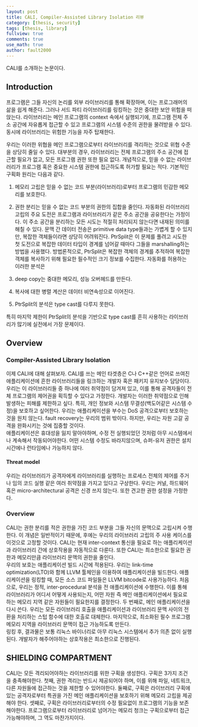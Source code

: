 ```yaml
---
layout: post
title: CALI, Compiler-Assisted Library Isolation 리뷰
category: [thesis, security]
tags: [thesis, library]
fullview: true
comments: true
use_math: true
author: fault2000
---
```


CALI를 소개하는 논문이다.  

## Introduction

프로그램은 그들 자신의 논리를 외부 라이브러리를 통해 확장하며, 이는 프로그래머의 삶을 쉽게 해준다. 그러나 서드 파티 라이브러리를 링킹하는 것은 중대한 보안 위험을 떠앉는다. 라이브러리는 메인 프로그램의 context 속에서 실행되기에, 프로그램 전체 주소 공간에 자유롭게 접근할 수 있고 프로그램의 시스템 수준의 권한을 물려받을 수 있다. 동시에 라이브러리는 위험한 기능을 자주 탑재한다.  

우리는 이러한 위협을 메인 프로그램으로부터 라이브러리를 격리하는 것으로 위협 수준을 상당히 줄일 수 있다. 대부분의 경우, 라이브러리는 전체 프로그램의 주소 공간에 접근할 필요가 없고, 모든 프로그램 권한 또한 필요 없다. 개념적으로, 믿을 수 없는 라이브러리가 프로그램 혹은 중요한 시스템 권한에 접근하도록 허가할 필요는 적다. 기본적인 구획화 원리는 다음과 같다.  
1. 메모리 고립은 믿을 수 없는 코드 부분(라이브러리)로부터 프로그램의 민감한 메모리를 보호한다.
2. 권한 분리는 믿을 수 없는 코드 부분의 권한의 집합을 줄인다.
자동화된 라이브러리 고립의 주요 도전은 프로그램과 라이브러리가 같은 주소 공간을 공유한다는 가정이다. 이 주소 공간을 분리하는 모든 시도는 적절히 처리되지 않는다면 내재된 의미를 해칠 수 있다. 문맥 간 데이터 전송은 primitive data type들과는 가볍게 할 수 있지만, 복잡한 객체들이라면 상당히 어려워진다. PtrSplit은 이 문제를 풀려고 시도한 첫 도전으로 복잡한 데이터 타입이 경계를 넘어갈 때마다 그들을 marshalling하는 방법을 사용했다. 방법론적으로, PtrSplit은 복잡한 객체의 경계를 추적하여 복잡한 객체를 복사하기 위해 필요한 필수적인 크기 정보를 수집한다. 자동화를 허용하는 이러한 분석은 

1. deep copy는 중대한 메모리, 성능 오버헤드를 만든다.
2. 복사에 대한 병렬 계산은 데이터 비연속성으로 이어진다.
3. PtrSplit의 분석은 type cast를 다루지 못한다.

특히 마지막 제한이 PtrSplit의 분석을 기반으로 type cast를 흔히 사용하는 라이브러리가 많기에 실전에서 가장 문제이다. 

## Overview

### Compiler-Assisted Library Isolation

이제 CALI에 대해 살펴보자. CALI를 쓰는 메인 타겟층은 C나 C++같은 언어로 쓰여진 애플리케이션에 흔한 라이브러리들을 링크하는 개발자 혹은 패키지 유지보수 담당이다.  우리는 이 라이브러리들 중 하나에 여러 취약점이 담겨져 있고, 이를 통해 공격자들이 전체 프로그램의 제어권을 획득할 수 있다고 가정한다. 개발자는 이러한 취약점으로 인해 발생하는 피해를 제한하고 싶다. 특히, 개인 정보와 시스템 무결성(백도어같은 시스템 수정)을 보호하고 싶어한다. 우리는 애플리케이션을 부수는 DoS 공격으로부터 보호하는 것을 원치 않는다. fault recovery는 우리의 범위 밖이다. 하지만, 우리는 자원 고갈 공격을 완화시키는 것에 집중할 것이다.  
애플리케이션은 휴대성을 잃지 말아야하며, 수정 전 실행되었던 것처럼 아무 시스템에서나 계속해서 작동되어야한다. 어떤 시스템 수정도 바라지않으며, 슈퍼-유저 권한은 설치 시간에나 런타임에나 가능하지 않다.  

#### Threat model

우리는 라이브러리가 공격자에게 라이브러리를 실행하는 프로세스 전체의 제어를 주거나 임의 코드 실행 같은 여러 취약점을 가지고 있다고 구상한다. 우리는 커널, 하드웨어 혹은 micro-architectural 공격은 신경 쓰지 않는다. 또한 견고한 권한 설정을 가정한다.

### Overview

CALI는 권한 분리를 적은 권한을 가진 코드 부분을 그들 자신의 문맥으로 고립시켜 수행한다. 이 개념은 일반적이기 때문에, 후에는 우리의 라이브러리 고립의 주 사용 케이스를 이것으로 고정할 것이다. CALI는 현재 inter-context 통신을 필요로 하는 애플리케이션과 라이브러리 간에 상호작용을 자동적으로 다룬다. 또한 CALI는 최소한으로 필요한 권한과 메모리만큼 라이브러리 문맥의 권한을 줄인다.  
우리의 보호는 애플리케이션 빌드 시간에 적용된다. 우리는 link-time optimization(LTO)와 함께 LLVM 툴체인을 이용하여 애플리케이션을 빌드한다. 애플리케이션을 링킹할 때, 모든 소스 코드 파일들은 LLVM bitcode로 사용가능하다. 처음으로, 우리는 정적, inter-procedural 분석을 전 애플리케이션에 수행한다. 이를 통해 라이브러리가 어디서 어떻게 사용되는지, 어떤 자원 즉 메인 애플리케이션에서 필요로 하는 메모리 지역 같은 자원들이 필요한지를 결정한다. 두 번째로, 메인 애플리케이션을 다시 쓴다. 우리는 모든 라이브러리 호출을 애플리케이션과 라이브러리 문맥 사이의 전환을 처리하는 스텁 함수에 대한 호출로 대체한다. 마지막으로, 최소화된 필수 프로그램 메모리 지역을 라이브러리 문맥이 접근 가능하도록 만든다.  
링킹 후, 결과물은 보통 리눅스 바이너리로 아무 리눅스 시스템에서 추가 의존 없이 실행된다. 개발자가 해주어야하는 상호작용은 최소한으로 진행된다.  

## SHIELDING COMPARTMENT

CALI는 모든 격리되어야하는 라이브러리를 위한 구획을 생성한다. 구획은 3가지 조건을 충족해야한다. 첫째, 권한 격리는 반드시 제공되어야 하며, 이를 위해 파일, 네트워크, 다른 자원들에 접근하는 것을 제한할 수 있어야한다. 둘째로, 구획은 라이브러리 구획에 있는 공격자로부터 특권을 가진 메인 애플리케이션을 보호하기 위해 메모리 고립을 제공해야 한다. 셋째로, 구획은 라이브러리로부터의 수정 필요없이 프로그램의 기능을 보존해야한다. 프로그램으로부터 라이브러리로 넘어가는 메모리 청크는 구획으로부터 접근가능해야하며, 그 역도 마찬가지이다.  

